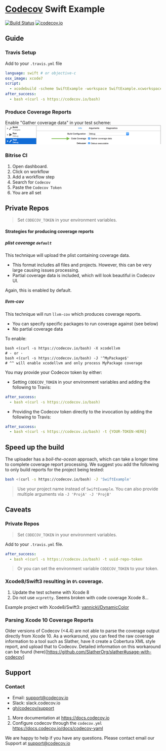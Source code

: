 

[Codecov][1] Swift Example
==========================

[![Build Status](https://travis-ci.org/codecov/example-swift.svg)](https://travis-ci.org/codecov/example-swift) [![codecov.io](https://codecov.io/gh/codecov/example-swift/branch/master/graphs/badge.svg)](https://codecov.io/gh/codecov/example-swift/branch/master)

## Guide
### Travis Setup

Add to your `.travis.yml` file
```yml
language: swift # or objective-c
osx_image: xcode7
script:
  - xcodebuild -scheme SwiftExample -workspace SwiftExample.xcworkspace -sdk iphonesimulator -destination 'platform=iOS Simulator,name=iPhone 6S,OS=9.1' build test
after_success:
  - bash <(curl -s https://codecov.io/bash)
```
### Produce Coverage Reports
Enable "Gather coverage data" in your test scheme:
![gather coverage data](docs/gather_coverage_data.png)

### Bitrise CI

1. Open dashboard.
2. Click on workflow
3. Add a workflow step
4. Search for `Codecov`
5. Paste the `Codecov Token`
6. You are all set

## Private Repos
> Set `CODECOV_TOKEN` in your environment variables.

#### Strategies for producing coverage reports

##### plist coverage `default`
This technique will upload the plist containing coverage data.
- This format includes all files and projects. However, this can be very large causing issues processing.
- Partial coverage data is included, which will look beautiful in Codecov UI.

Again, this is enabled by default.

##### llvm-cov
This technique will run `llvm-cov` which produces coverage reports.
- You can specify specific packages to run coverage against (see below)
- No partial coverage data

To enable:

```
bash <(curl -s https://codecov.io/bash) -X xcodellvm
# - or -
bash <(curl -s https://codecov.io/bash) -J '^MyPackage$'
# ^^ will enable xcodellvm and only process MyPackage coverage
```

You may provide your Codecov token by either:

- Setting `CODECOV_TOKEN` in your environment variables and adding the following to Travis:
```yml
after_success:
  - bash <(curl -s https://codecov.io/bash)
```
- Providing the Codecov token directly to the invocation by adding the following to Travis:
```yml
after_success:
  - bash <(curl -s https://codecov.io/bash) -t {YOUR-TOKEN-HERE}
```

## Speed up the build
The uploader has a *boil-the-ocean* approach, which can take a longer time to complete coverage report processing.
We suggest you add the following to only build reports for the project being tested:

```sh
bash <(curl -s https://codecov.io/bash) -J 'SwiftExample'
```
> Use your project name instead of `SwiftExample`. You can also provide multiple arguments via `-J 'ProjA' -J 'ProjB'`

## Caveats
### Private Repos
> Set `CODECOV_TOKEN` in your environment variables.

Add to your `.travis.yml` file.
```yml
after_success:
  - bash <(curl -s https://codecov.io/bash) -t uuid-repo-token
```
> Or you can set the environment variable `CODECOV_TOKEN` to your token.

### Xcode8/Swift3 resulting in `0%` coverage.

1. Update the test scheme with Xcode 8
2. Do not use `xcpretty`. Seems broken with code coverage Xcode 8...

Example project with Xcode8/Swift3: [yannickl/DynamicColor](https://github.com/yannickl/DynamicColor/blob/6ac768ba5c14941be5ebe169aca408655e185b20/.travis.yml)

### Parsing Xcode 10 Coverage Reports

Older versions of Codecov (<4.4) are not able to parse the coverage output directly from Xcode 10. As a workaround, you can feed the raw coverage information to a tool such as Slather, have it create a Cobertura XML style report, and upload that to Codecov. Detailed information on this workaround can be found (here)[https://github.com/SlatherOrg/slather#usage-with-codecov]

## Support
### Contact
- Email: support@codecov.io
- Slack: slack.codecov.io
- [gh/codecov/support](https://github.com/codecov/support)

1. More documentation at https://docs.codecov.io
2. Configure codecov through the `codecov.yml`  https://docs.codecov.io/docs/codecov-yaml


We are happy to help if you have any questions. Please contact email our Support at [support@codecov.io](mailto:support@codecov.io)

[1]: https://codecov.io/
[4]: https://github.com/codecov/codecov-python
